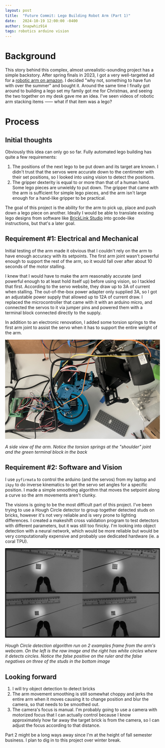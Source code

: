```yaml
---
layout: post
title:  "Future Commit: Lego Building Robot Arm (Part 1)"
date:   2024-10-19 12:00:00 -0400
author: Snapwhiz914
tags: robotics arduino vision
---
```


# Background

This story behind this complex, almost unrealistic-sounding project has a simple backstory. After spring finals in 2023, I got a very well-targeted ad for a [robotic arm on amazon](https://www.amazon.com/LewanSoul-Robotic-Arduino-Software-Tutorial/dp/B074T6DPKX). I decided "why not, something to have fun with over the summer" and bought it. Around the same time I finally got around to building a lego set my family got me for Christmas, and seeing the two together on my desk gave me an idea. I've seen videos of robotic arm stacking items ⸺ what if that item was a lego?

# Process

## Initial thoughts

Obviously this idea can only go so far. Fully automated lego building has quite a few requirements:
1. The positions of the next lego to be put down and its target are known. I didn't trust that the servos were accurate down to the centimeter with their set positions, so I looked into using vision to detect the positions.
2. The gripper dexterity is equal to or more than that of a human hand. Some lego pieces are unwieldy to put down. The gripper that came with the arm is sufficient for simple lego pieces, and the arm isn't large enough for a hand-like gripper to be practical.

The goal of this project is the ability for the arm to pick up, place and push down a lego piece on another. Ideally I would be able to translate existing lego designs from software like [BrickLink Studio](https://www.bricklink.com/v3/studio/download.page#xlink) into gcode-like instructions, but that's a later goal.

## Requirement #1: Electrical and Mechanical

Initial testing of the arm made it obvious that I couldn't rely on the arm to have enough accuracy with its setpoints. The first arm joint wasn't powerful enough to support the rest of the arm, so it would fall over after about 10 seconds of the motor stalling.

I knew that I would have to make the arm reasonably accurate (and powerful enough to at least hold itself up) before using vision, so I tackled that first. According to the servo website, they draw up to 3A of current when stalling. The out-of-the-box power adapter only supplied 3A, so I got an adjustable power supply that allowed up to 12A of current draw. I replaced the microcontroller that came with it with an arduino micro, and connected the servos to it via jumper pins and powered them with a terminal block connected directly to the supply.

In addition to an electronic renovation, I added some torsion springs to the first arm joint to assist the servo when it has to support the entire weight of the arm.

![Picture of the arm](/assets/images/2024-10-19-Lego-Arm/arm1.jpg)

*A side view of the arm. Notice the torsion springs at the "shoulder" joint and the green terminal block in the back*

## Requirement #2: Software and Vision

I use ```pyfirmata``` to control the arduino (and the servos) from my laptop and ```ikpy``` to do inverse kinematics to get the servo set angles for a specific position. I made a simple smoothing algorithm that moves the setpoint along a curve so the arm movements aren't clunky.

The visions is going to be the most difficult part of this project. I've been trying to use a Hough Circle detector to group together detected studs on bricks, however it's not very reliable and is very prone to lighting differences. I created a makeshift cross validation program to test detectors with different parameters, but it was still too finicky. I'm looking into object detection with a neural network, which would be more reliable but would be very computationally expensive and probably use dedicated hardware (ie. a coral TPU).

![Hough Circle detection results](/assets/images/2024-10-19-Lego-Arm/hough.png)

*Hough Circle detection algorithm run on 2 examples frame from the arm's webcam. On the left is the raw image and the right has white circles where it detects circles. Notice the false positive on the ruler and the false negatives on three of the studs in the bottom image*

## Looking forward

1. I will try object detection to detect bricks
2. The arm movement smoothing is still somewhat choppy and jerks the entire arm when it moves causing it to change position and blur the camera, so that needs to be smoothed out.
3. The camera's focus is manual. I'm probably going to use a camera with motorized focus that I can actually control because I know approximately how far away the target brick is from the camera, so I can adjust the focus according to that distance.

Part 2 might be a long ways away since I'm at the height of fall semester business. I plan to dig in to this project over winter break.